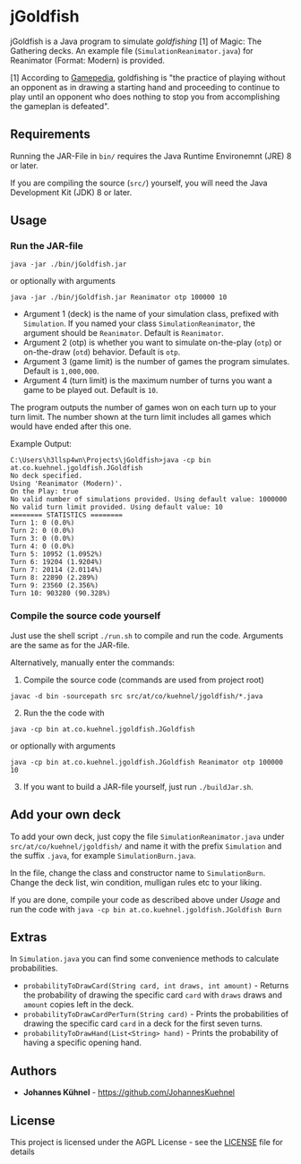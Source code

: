 # jGoldfish
jGoldfish is a Java program to simulate _goldfishing_ [1] of Magic: The Gathering decks. An example file (`SimulationReanimator.java`) for Reanimator (Format: Modern) is provided.

[1] According to [Gamepedia](https://mtg.gamepedia.com/Goldfishing), goldfishing is "the practice of playing without an opponent as in drawing a starting hand and proceeding to continue to play until an opponent who does nothing to stop you from accomplishing the gameplan is defeated".

## Requirements
Running the JAR-File in `bin/` requires the Java Runtime Environemnt (JRE) 8 or later.

If you are compiling the source (`src/`) yourself, you will need the Java Development Kit (JDK) 8 or later.

## Usage

### Run the JAR-file
```
java -jar ./bin/jGoldfish.jar
```
or optionally with arguments
```
java -jar ./bin/jGoldfish.jar Reanimator otp 100000 10
```

  * Argument 1 (deck) is the name of your simulation class, prefixed with `Simulation`. If you named your class `SimulationReanimator`, the argument should be `Reanimator`. Default is `Reanimator`.
  * Argument 2 (otp) is whether you want to simulate on-the-play (`otp`) or on-the-draw (`otd`) behavior. Default is `otp`.
  * Argument 3 (game limit) is the number of games the program simulates. Default is `1,000,000`.
  * Argument 4 (turn limit) is the maximum number of turns you want a game to be played out. Default is `10`.

The program outputs the number of games won on each turn up to your turn limit. The number shown at the turn limit includes all games which would have ended after this one.

Example Output:
```
C:\Users\h3llsp4wn\Projects\jGoldfish>java -cp bin at.co.kuehnel.jgoldfish.JGoldfish
No deck specified.
Using 'Reanimator (Modern)'.
On the Play: true
No valid number of simulations provided. Using default value: 1000000
No valid turn limit provided. Using default value: 10
======== STATISTICS ========
Turn 1: 0 (0.0%)
Turn 2: 0 (0.0%)
Turn 3: 0 (0.0%)
Turn 4: 0 (0.0%)
Turn 5: 10952 (1.0952%)
Turn 6: 19204 (1.9204%)
Turn 7: 20114 (2.0114%)
Turn 8: 22890 (2.289%)
Turn 9: 23560 (2.356%)
Turn 10: 903280 (90.328%)
```

### Compile the source code yourself

Just use the shell script `./run.sh` to compile and run the code. Arguments are the same as for the JAR-file.

Alternatively, manually enter the commands:

1. Compile the source code (commands are used from project root)
```
javac -d bin -sourcepath src src/at/co/kuehnel/jgoldfish/*.java
```

2. Run the the code with
```
java -cp bin at.co.kuehnel.jgoldfish.JGoldfish
```
or optionally with arguments
```
java -cp bin at.co.kuehnel.jgoldfish.JGoldfish Reanimator otp 100000 10
```

3. If you want to build a JAR-file yourself, just run `./buildJar.sh`.

## Add your own deck

To add your own deck, just copy the file `SimulationReanimator.java` under `src/at/co/kuehnel/jgoldfish/` and name it with the prefix `Simulation` and the suffix `.java`, for example `SimulationBurn.java`.

In the file, change the class and constructor name to `SimulationBurn`. Change the deck list, win condition, mulligan rules etc to your liking.

If you are done, compile your code as described above under *Usage* and run the code with
```java -cp bin at.co.kuehnel.jgoldfish.JGoldfish Burn```

## Extras

In `Simulation.java` you can find some convenience methods to calculate probabilities.

* `probabilityToDrawCard(String card, int draws, int amount)` - Returns the probability of drawing the specific card `card` with `draws` draws and `amount` copies left in the deck.
* `probabilityToDrawCardPerTurn(String card)` - Prints the probabilities of drawing the specific card `card` in a deck for the first seven turns.
* `probabilityToDrawHand(List<String> hand)` - Prints the probability of having a specific opening hand.

## Authors
* **Johannes Kühnel** - https://github.com/JohannesKuehnel

## License
This project is licensed under the AGPL License - see the [LICENSE](LICENSE) file for details